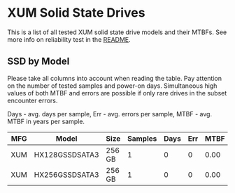 XUM Solid State Drives
======================

This is a list of all tested XUM solid state drive models and their MTBFs. See
more info on reliability test in the [README](https://github.com/bsdhw/SMART).

SSD by Model
------------

Please take all columns into account when reading the table. Pay attention on the
number of tested samples and power-on days. Simultaneous high values of both MTBF
and errors are possible if only rare drives in the subset encounter errors.

Days - avg. days per sample,
Err  - avg. errors per sample,
MTBF - avg. MTBF in years per sample.

| MFG       | Model              | Size   | Samples | Days  | Err   | MTBF |
|-----------|--------------------|--------|---------|-------|-------|------|
| XUM       | HX128GSSDSATA3     | 256 GB | 1       | 0     | 0     | 0.00   |
| XUM       | HX256GSSDSATA3     | 256 GB | 1       | 0     | 0     | 0.00   |
